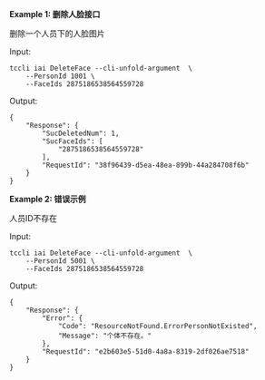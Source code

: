 **Example 1: 删除人脸接口**

删除一个人员下的人脸图片

Input: 

```
tccli iai DeleteFace --cli-unfold-argument  \
    --PersonId 1001 \
    --FaceIds 2875186538564559728
```

Output: 
```
{
    "Response": {
        "SucDeletedNum": 1,
        "SucFaceIds": [
            "2875186538564559728"
        ],
        "RequestId": "38f96439-d5ea-48ea-899b-44a284708f6b"
    }
}
```

**Example 2: 错误示例**

人员ID不存在

Input: 

```
tccli iai DeleteFace --cli-unfold-argument  \
    --PersonId 5001 \
    --FaceIds 2875186538564559728
```

Output: 
```
{
    "Response": {
        "Error": {
            "Code": "ResourceNotFound.ErrorPersonNotExisted",
            "Message": "个体不存在。"
        },
        "RequestId": "e2b603e5-51d0-4a8a-8319-2df026ae7518"
    }
}
```

